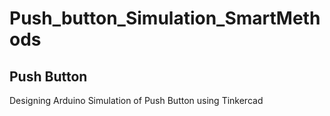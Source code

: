 # Push_button_Simulation_SmartMethods
## Push Button

Designing Arduino Simulation of Push Button using Tinkercad
